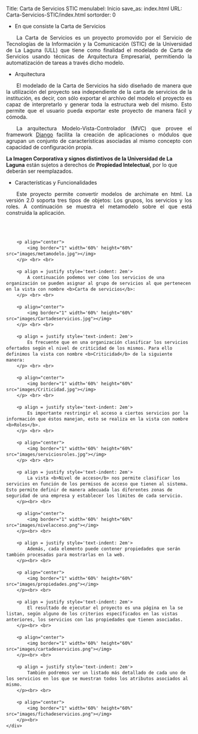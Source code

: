 Title: Carta de Servicios STIC
menulabel: Inicio
save_as: index.html
URL: Carta-Servicios-STIC/index.html
sortorder: 0

<div class="section">
    <ul class="nav nav-tabs header">
        <li class="active">En que consiste la Carta de Servicios</li>
    </ul>
    <div class="content">
		<p align = justify style='text-indent: 2em'>
			La Carta de Servicios es un proyecto promovido por el Servicio de Tecnologías de la Información y la Comunicación (STIC) de la Universidad de La Laguna (ULL) que tiene como finalidad el modelado de Carta de Servicios usando técnicas de Arquitectura Empresarial, permitiendo la automatización de tareas a través dicho modelo.
        </p>
    </div>
</div>
<div class="section">
    <ul class="nav nav-tabs header">
        <li class="active">Arquitectura</li>
    </ul>
    <div class="content">
		<p align = justify style='text-indent: 2em'>
			El modelado de la Carta de Servicios ha sido diseñado de manera que la utilización del proyecto sea independiente de la carta de servicios de la institución, es decir, con sólo exportar el archivo del modelo el proyecto es capaz de interpretarlo y generar toda la estructura web del mismo. Esto permite que el usuario pueda exportar este proyecto de manera fácil y cómoda.
        </p>
		<p align = justify style='text-indent: 2em'>
			La arquitectura Modelo-Vista-Controlador (MVC) que provee el framework <a href="https://www.djangoproject.com/" target="_blank">Django</a> facilita la creación de
            aplicaciones o módulos que agrupan un conjunto de características asociadas al mismo concepto con capacidad de configuración propia.
        </p>
        <p>
			<div class="alert alert-danger">
				<b>La Imagen Corporativa y signos distintivos de la Universidad de La Laguna</b> están sujetos a derechos de <b>Propiedad Intelectual</b>, por lo que deberán ser reemplazados. 
			</div>
        </p>
    </div>
</div>
<div class="section">
    <ul class="nav nav-tabs header">
        <li class="active">Características y Funcionalidades</li>
    </ul>
    <div class="content">
		<p align = justify style='text-indent: 2em'>
			Este proyecto permite convertir modelos de archimate en html. La versión 2.0 soporta tres tipos de objetos: Los grupos, los servicios y los roles. A continuación se muestra el metamodelo sobre el que está construida la aplicación.
		</p> <br> <br>

		<p align="center">
			<img border="1" width='60%' height="60%" src="images/metamodelo.jpg"></img>
		</p> <br> <br>
		
		<p align = justify style='text-indent: 2em'>
			A continuación podemos ver cómo los servicios de una organización se pueden asignar al grupo de servicios al que pertenecen en la vista con nombre <b>Carta de servicios</b>:
		</p> <br> <br>		
		
		<p align="center">
			<img border="1" width='60%' height="60%" src="images/Cartadeservicios.jpg"></img>
		</p> <br> <br>		

		<p align = justify style='text-indent: 2em'>
			Es frecuente que en una organización clasificar los servicios ofertados según el nivel de criticidad de los mismos. Para ello definimos la vista con nombre <b>Criticidad</b> de la siguiente manera:
		</p> <br> <br>	

		<p align="center">
			<img border="1" width='60%' height="60%" src="images/Criticidad.jpg"></img>
		</p> <br> <br>
				
		<p align = justify style='text-indent: 2em'>
			Es importante restringir el acceso a ciertos servicios por la información que éstos manejan, esto se realiza en la vista con nombre <b>Roles</b>.
		</p> <br> <br>	
		
		<p align="center">
			<img border="1" width='60%' height="60%" src="images/serviciosroles.jpg"></img>
		</p> <br> <br>	
		
		<p align = justify style='text-indent: 2em'>
			La vista <b>Nivel de acceso</b> nos permite clasificar los servicios en función de los permisos de acceso que tienen al sistema. Esto permite definir de manera adecuada las diferentes zonas de seguridad de una empresa y establecer los límites de cada servicio.
		</p><br> <br>
				
		<p align="center">
			<img border="1" width='60%' height="60%" src="images/nivelacceso.png"></img>
		</p><br> <br>	
		
		<p align = justify style='text-indent: 2em'>
			Además, cada elemento puede contener propiedades que serán también procesadas para mostrarlas en la web.
		</p><br> <br>
				
		<p align="center">
			<img border="1" width='60%' height="60%" src="images/propiedades.png"></img>
		</p><br> <br>	
			
		<p align = justify style='text-indent: 2em'>
			El resultado de ejecutar el proyecto es una página en la se listan, según alguno de los criterios específicados en las vistas anteriores, los servicios con las propiedades que tienen asociadas.
		</p><br> <br>
			
		<p align="center">
			<img border="1" width='60%' height="60%" src="images/cartadeservicios.png"></img>
		</p><br> <br>
		
		<p align = justify style='text-indent: 2em'>
			También podremos ver un listado más detallado de cada uno de los servicios en los que se muestran todos los atributos asociados al mismo.
		</p><br> <br>
				
		<p align="center">
			<img border="1" width='60%' height="60%" src="images/fichadeservicios.png"></img>
		</p><br>	
    </div>
</div>
